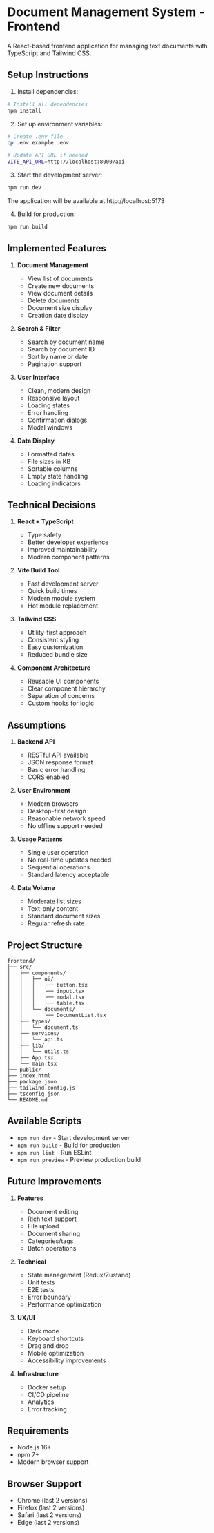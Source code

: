 # Document Management System - Frontend

A React-based frontend application for managing text documents with TypeScript and Tailwind CSS.

## Setup Instructions

1. Install dependencies:
```bash
# Install all dependencies
npm install
```

2. Set up environment variables:
```bash
# Create .env file
cp .env.example .env

# Update API URL if needed
VITE_API_URL=http://localhost:8000/api
```

3. Start the development server:
```bash
npm run dev
```

The application will be available at http://localhost:5173

4. Build for production:
```bash
npm run build
```

## Implemented Features

1. **Document Management**
   - View list of documents
   - Create new documents
   - View document details
   - Delete documents
   - Document size display
   - Creation date display

2. **Search & Filter**
   - Search by document name
   - Search by document ID
   - Sort by name or date
   - Pagination support

3. **User Interface**
   - Clean, modern design
   - Responsive layout
   - Loading states
   - Error handling
   - Confirmation dialogs
   - Modal windows

4. **Data Display**
   - Formatted dates
   - File sizes in KB
   - Sortable columns
   - Empty state handling
   - Loading indicators

## Technical Decisions

1. **React + TypeScript**
   - Type safety
   - Better developer experience
   - Improved maintainability
   - Modern component patterns

2. **Vite Build Tool**
   - Fast development server
   - Quick build times
   - Modern module system
   - Hot module replacement

3. **Tailwind CSS**
   - Utility-first approach
   - Consistent styling
   - Easy customization
   - Reduced bundle size

4. **Component Architecture**
   - Reusable UI components
   - Clear component hierarchy
   - Separation of concerns
   - Custom hooks for logic

## Assumptions

1. **Backend API**
   - RESTful API available
   - JSON response format
   - Basic error handling
   - CORS enabled

2. **User Environment**
   - Modern browsers
   - Desktop-first design
   - Reasonable network speed
   - No offline support needed

3. **Usage Patterns**
   - Single user operation
   - No real-time updates needed
   - Sequential operations
   - Standard latency acceptable

4. **Data Volume**
   - Moderate list sizes
   - Text-only content
   - Standard document sizes
   - Regular refresh rate

## Project Structure
```
frontend/
├── src/
│   ├── components/
│   │   ├── ui/
│   │   │   ├── button.tsx
│   │   │   ├── input.tsx
│   │   │   ├── modal.tsx
│   │   │   └── table.tsx
│   │   └── documents/
│   │       └── DocumentList.tsx
│   ├── types/
│   │   └── document.ts
│   ├── services/
│   │   └── api.ts
│   ├── lib/
│   │   └── utils.ts
│   ├── App.tsx
│   └── main.tsx
├── public/
├── index.html
├── package.json
├── tailwind.config.js
├── tsconfig.json
└── README.md
```

## Available Scripts

- `npm run dev` - Start development server
- `npm run build` - Build for production
- `npm run lint` - Run ESLint
- `npm run preview` - Preview production build

## Future Improvements

1. **Features**
   - Document editing
   - Rich text support
   - File upload
   - Document sharing
   - Categories/tags
   - Batch operations

2. **Technical**
   - State management (Redux/Zustand)
   - Unit tests
   - E2E tests
   - Error boundary
   - Performance optimization

3. **UX/UI**
   - Dark mode
   - Keyboard shortcuts
   - Drag and drop
   - Mobile optimization
   - Accessibility improvements

4. **Infrastructure**
   - Docker setup
   - CI/CD pipeline
   - Analytics
   - Error tracking

## Requirements

- Node.js 16+
- npm 7+
- Modern browser support

## Browser Support

- Chrome (last 2 versions)
- Firefox (last 2 versions)
- Safari (last 2 versions)
- Edge (last 2 versions)